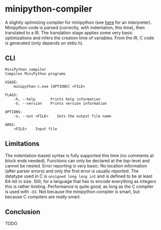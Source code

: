 # minipython-compiler

A slightly optimizing compiler for minipython (see [here](https://github.com/SpacialCircumstances/minipython-interpreter) for an interpreter).
Minipython code is parsed (correctly, with indentation, this time), then translated to a IR.
The translation stage applies some very basic optimizations and infers the creation time of variables.
From the IR, C code is generated (only depends on stdio.h).

## CLI

```
MiniPython compiler
Compiles MiniPython programs

USAGE:
    minipython-c.exe [OPTIONS] <FILE>

FLAGS:
    -h, --help       Prints help information
    -V, --version    Prints version information

OPTIONS:
    -o, --out <FILE>    Sets the output file name

ARGS:
    <FILE>    Input file
```

## Limitations

The indentation-based syntax is fully supported this time (no comments at block ends needed).
Functions can only be declared at the top-level and cannot be nested.
Error reporting is very basic: No location information (after parser errors) and only the first error is usually reported.
The datatype used in C is `unsigned long long int` and is defined to be at least 64-bit in size. Still, for a language that has to encode everything as integers this is rather limiting.
Performance is quite good, as long as the C compiler is used with `-O3`. Not because the minipython compiler is smart, but because C compilers are *really* smart.

## Conclusion

TODO
